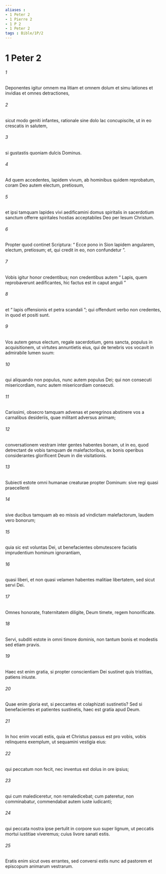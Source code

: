 ```yaml
---
aliases : 
- 1 Peter 2
- 1 Pierre 2
- 1 P 2
- 1 Peter 2
tags : Bible/1P/2
---
```


# 1 Peter 2

###### 1
Deponentes igitur omnem ma litiam et omnem dolum et simu lationes et invidias et omnes detractiones, 
###### 2
sicut modo geniti infantes, rationale sine dolo lac concupiscite, ut in eo crescatis in salutem, 
###### 3
si gustastis quoniam dulcis Dominus. 
###### 4
Ad quem accedentes, lapidem vivum, ab hominibus quidem reprobatum, coram Deo autem electum, pretiosum, 
###### 5
et ipsi tamquam lapides vivi aedificamini domus spiritalis in sacerdotium sanctum offerre spiritales hostias acceptabiles Deo per Iesum Christum. 
###### 6
Propter quod continet Scriptura: “ Ecce pono in Sion lapidem angularem, electum, pretiosum; et, qui credit in eo, non confundetur ”.
###### 7
Vobis igitur honor credentibus; non credentibus autem “ Lapis, quem reprobaverunt aedificantes, hic factus est in caput anguli ”
###### 8
et “ lapis offensionis et petra scandali ”; qui offendunt verbo non credentes, in quod et positi sunt.
###### 9
Vos autem genus electum, regale sacerdotium, gens sancta, populus in acquisitionem, ut virtutes annuntietis eius, qui de tenebris vos vocavit in admirabile lumen suum: 
###### 10
qui aliquando non populus, nunc autem populus Dei; qui non consecuti misericordiam, nunc autem misericordiam consecuti.
###### 11
Carissimi, obsecro tamquam advenas et peregrinos abstinere vos a carnalibus desideriis, quae militant adversus animam; 
###### 12
conversationem vestram inter gentes habentes bonam, ut in eo, quod detrectant de vobis tamquam de malefactoribus, ex bonis operibus considerantes glorificent Deum in die visitationis.
###### 13
Subiecti estote omni humanae creaturae propter Dominum: sive regi quasi praecellenti 
###### 14
sive ducibus tamquam ab eo missis ad vindictam malefactorum, laudem vero bonorum; 
###### 15
quia sic est voluntas Dei, ut benefacientes obmutescere faciatis imprudentium hominum ignorantiam, 
###### 16
quasi liberi, et non quasi velamen habentes malitiae libertatem, sed sicut servi Dei.
###### 17
Omnes honorate, fraternitatem diligite, Deum timete, regem honorificate.
###### 18
Servi, subditi estote in omni timore dominis, non tantum bonis et modestis sed etiam pravis. 
###### 19
Haec est enim gratia, si propter conscientiam Dei sustinet quis tristitias, patiens iniuste. 
###### 20
Quae enim gloria est, si peccantes et colaphizati sustinetis? Sed si benefacientes et patientes sustinetis, haec est gratia apud Deum. 
###### 21
In hoc enim vocati estis, quia et Christus passus est pro vobis, vobis relinquens exemplum, ut sequamini vestigia eius:
###### 22
qui peccatum non fecit, nec inventus est dolus in ore ipsius;
###### 23
qui cum malediceretur, non remaledicebat; cum pateretur, non comminabatur, commendabat autem iuste iudicanti;
###### 24
qui peccata nostra ipse pertulit in corpore suo super lignum, ut peccatis mortui iustitiae viveremus; cuius livore sanati estis.
###### 25
Eratis enim sicut oves errantes, sed conversi estis nunc ad pastorem et episcopum animarum vestrarum.
